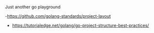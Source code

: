 Just another go playground

-https://github.com/golang-standards/project-layout
 - https://tutorialedge.net/golang/go-project-structure-best-practices/